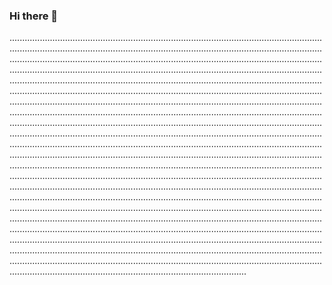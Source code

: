 ### Hi there 👋

......................................................................................................................................................................................................................................................................................................................................................................................................................................................................................................................................................................................................................................................................................................................................................................................................................................................................................................................................................................................................................................................................................................................................................................................................................................................................................................................................................................................................................................................................................................................................................................................................................................................................................................................................................................................................................................................................................................................................................................................................................................................................................................................................................................................................................................................................................................................................................................................................................................................................................................................................................................................................................................................................................................................................................................................................................................................................................................................................